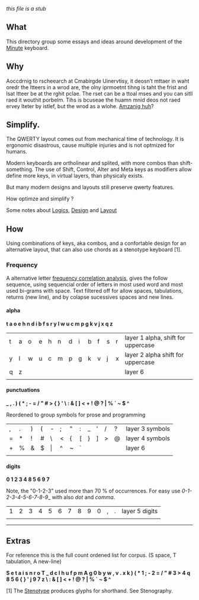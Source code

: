 
_this file is a stub_

## What 

This directory group some essays and ideas around development of 
the [Minute](https://github.com/agsb/minute/blob/main/docs/Minute.md) keyboard.

## Why

Aoccdrnig to rscheearch at Cmabirgde Uinervtisy, it
deosn’t mttaer in waht oredr the ltteers in a wrod are,
the olny iprmoetnt tihng is taht the frist and lsat ltteer
be at the rghit pclae. The rset can be a ttoal mses and
you can sitll raed it wouthit porbelm. Tihs is bcuseae the
huamn mnid deos not raed ervey lteter by istlef, but the
wrod as a wlohe. [Amzanig huh](https://www.cs.utexas.edu/~byoung/cs361/lecture35.pdf)?

## Simplify.

The QWERTY layout comes out from mechanical time of technology. 
It is ergonomic disastrous, cause multiple injuries and is not optmized for humans.

Modern keyboards are ortholinear and splited, with more combos than shift-something.
The use of Shift, Control, Alter and Meta keys as modifiers allow define more keys,  in virtual layers, than physicaly exists.

But many modern designs and layouts still preserve qwerty features.

How optimze and simplify ?

Some notes about [Logics](https://github.com/agsb/minute/blob/main/docs/Logics.md), [Design](https://github.com/agsb/minute/blob/main/docs/Design.md) and [Layout](https://github.com/agsb/minute/blob/main/docs/Layouts.md)

## How

Using combinations of keys, aka combos, and a confortable design for an alternative layout,
that can also use chords as a stenotype keyboard [1].

### Frequency

A alternative letter [frequency correlation analysis](https://github.com/agsb/minute/blob/main/docs/Frequency.md), gives the follow sequence, using sequencial order of letters in most used word and most used bi-grams with space. Text filtered off for allow spaces, tabulations, returns (new line), and by colapse sucessives spaces and new lines.

#### alpha

**t a o e h n d i b f s r y l w u c m p g k v j x q z**

|  |  |  |  |  |  |  |  |  |  |  |  |  |
| ---  | ---  | ---  | --- | ---  | ---  | ---  | ---  | ---  | ---  | ---  | ---  | -- |
| t | a | o | e | h | n | d | i | b | f | s | r | layer 1 alpha, shift for uppercase |
| y | l | w | u | c | m | p | g | k | v | j | x | layer 2 alpha shift for uppercase |
| q | z | | | | | | | | | | | layer 6 |
|  |  |  |  |  |  |  |  |  |  |  |  | |

#### punctuations

**_ , . ) ( * ; - = / " # > { } ' \ : & [ ] < + ! @ ? | % ` ~ $ ^**

Reordened to group symbols for prose and programming 

 |  |  |  |  |  |  |  |  |  |  |  |  |  | 
 | --- | --- | --- | --- | --- | --- | --- | --- | --- | --- | --- | --- | --- | 
 | , | . | ) | ( | - | ; | " | : | _ | ' | / | ? | layer 3 symbols |
 |=  | * | ! | # | \ | < | { | \[ | } | \] | > | @ | layer 4 symbols | 
 | + | % | & | $ | \| | ^ | ~ | ` | | | |  | layer 6 |
 |  |  |  |  |  |  |  |  |  |  |  |  |  | 

#### digits

**0 1 2 3 4 8 5 6 9 7**

Note, the "0-1-2-3" used more than 70 % of occurrences. For easy use _0-1-2-3-4-5-6-7-8-9__ with also _dot_ and _comma_.

 |  |  |  |  |  |  |  |  |  |  |  |  |  | 
 | --- | --- | --- | --- | --- | --- | --- | --- | --- | --- | --- | --- | --- | 
 | 1 | 2 | 3 | 4 | 5 | 6 | 7 | 8 | 9 | 0 | , | . | layer 5 digits | 
 |  |  |  |  |  |  |  |  |  |  |  |  |  | 

--- 
## Extras

For reference this is the full count ordened list for corpus. (S space, T tabulation, A new-line)

**S e t a i s n r o T _ d c l h u f p m A g 0 b y w , v . x k ) ( * 1 ; - 2 = / " # 3 > 4 q 8 5 6 { } ' j 9 7 z \ : & [ ] < + ! @ ? | % ` ~ $ ^**

[1] The [Stenotype](https://en.wikipedia.org/wiki/Stenotype) produces glyphs for shorthand. See Stenography.

